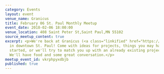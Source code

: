 ```yaml
---
category: Events
layout: event
venue_name: Granicus
title: February 06 St. Paul Monthly Meetup
event_date: 2018-02-06 18:00:00
venue_location: 408 Saint Peter St,Saint Paul,MN 55102
source_meetup_content: true
excerpt: <p>We're back at Granicus (<a class="linkified" href="https://granicus.com">https://granicus.com</a>)
  in downtown St. Paul! Come with ideas for projects, things you may have already
  started, or we'll try to match you up with an already existing project or idea.
  We'll have food and some great conversation.</p>
meetup_event_id: vkrphpyxdbjb
published: true
---
```

